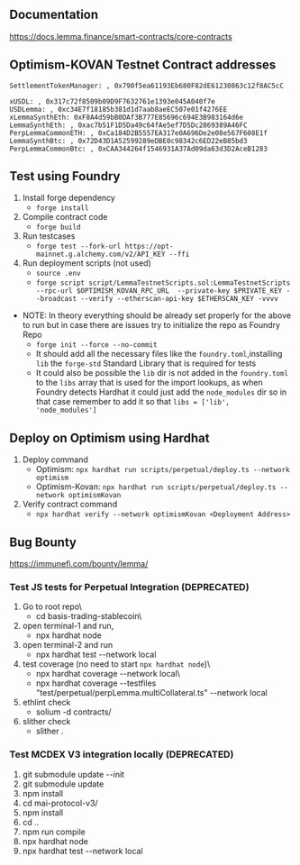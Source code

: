 ## Documentation
https://docs.lemma.finance/smart-contracts/core-contracts

## Optimism-KOVAN Testnet Contract addresses

```
SettlementTokenManager: , 0x790f5ea61193Eb680F82dE61230863c12f8AC5cC

xUSDL: , 0x317c72f8509b09D9F7632761e1393e045A040f7e
USDLemma: , 0xc34E7f18185b381d1d7aab8aeEC507e01f4276EE
xLemmaSynthEth: 0xF8A4d59bB0DAf3B777E85696c694E3B983164d6e
LemmaSynthEth: , 0xac7b51F1D5Da49c64fAe5ef7D5Dc2869389A46FC
PerpLemmaCommonETH: , 0xCa184D2B5557EA317e0A696De2e08e567F608E1f
LemmaSynthBtc: , 0x72D43D1A52599289eDBE0c98342c6ED22eB85bd3
PerpLemmaCommonBtc: , 0xCAA344264f1546931A37Ad09da63d3D2AceB1283
```

## Test using Foundry
1. Install forge dependency
    - ```forge install  ```
2. Compile contract code
    - ```forge build ``` 
3. Run testcases  
    - ```forge test --fork-url https://opt-mainnet.g.alchemy.com/v2/API_KEY --ffi ``` 
4. Run deployment scripts (not used)
    - ```source .env```
    - ```forge script script/LemmaTestnetScripts.sol:LemmaTestnetScripts --rpc-url $OPTIMISM_KOVAN_RPC_URL  --private-key $PRIVATE_KEY --broadcast --verify --etherscan-api-key $ETHERSCAN_KEY -vvvv```
- NOTE: In theory everything should be already set properly for the above to run but in case there are issues try to initialize the repo as Foundry Repo 
   - ```forge init --force --no-commit```
   - It should add all the necessary files like the `foundry.toml`,installing `lib` the `forge-std` Standard Library that is required for tests 
   - It could also be possible the `lib` dir is not added in the `foundry.toml` to the `libs` array that is used for the import lookups, as when Foundry detects Hardhat it could just add the `node_modules` dir so in that case remember to add it so that ```libs = ['lib', 'node_modules']```

## Deploy on Optimism using Hardhat
1. Deploy command 
    - Optimism:       ```npx hardhat run scripts/perpetual/deploy.ts --network optimism```
    - Optimism-Kovan: ```npx hardhat run scripts/perpetual/deploy.ts --network optimismKovan```
2. Verify contract command
    - ```npx hardhat verify --network optimismKovan <Deployment Address>```

## Bug Bounty
https://immunefi.com/bounty/lemma/

### Test JS tests for Perpetual Integration (DEPRECATED)
1. Go to root repo\
    - cd  basis-trading-stablecoin\
2. open terminal-1 and run,  
    - npx hardhat node
3. open terminal-2 and run 
    - npx hardhat test --network local
4. test coverage (no need to start `npx hardhat node`)\
    - npx hardhat coverage --network local\
    - npx hardhat coverage --testfiles "test/perpetual/perpLemma.multiCollateral.ts"  --network local
5. ethlint check
    - solium -d contracts/
6. slither check
    - slither .

### Test MCDEX V3 integration locally (DEPRECATED)
1. git submodule update --init
2. git submodule update
3. npm install
4. cd mai-protocol-v3/
5. npm install
6. cd ..
7. npm run compile
7. npx hardhat node
8. npx hardhat test --network local









